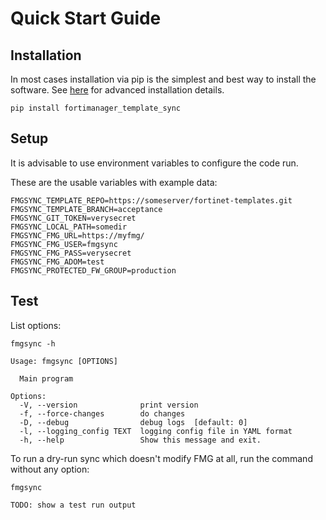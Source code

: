 # Quick Start Guide

## Installation

In most cases installation via pip is the simplest and best way to install the software.
See [here](installation.md) for advanced installation details.

```shell
pip install fortimanager_template_sync
```

## Setup

It is advisable to use environment variables to configure the code run.

These are the usable variables with example data:

```shell
FMGSYNC_TEMPLATE_REPO=https://someserver/fortinet-templates.git
FMGSYNC_TEMPLATE_BRANCH=acceptance
FMGSYNC_GIT_TOKEN=verysecret
FMGSYNC_LOCAL_PATH=somedir
FMGSYNC_FMG_URL=https://myfmg/
FMGSYNC_FMG_USER=fmgsync
FMGSYNC_FMG_PASS=verysecret
FMGSYNC_FMG_ADOM=test
FMGSYNC_PROTECTED_FW_GROUP=production
```

## Test

List options:

```shell
fmgsync -h

Usage: fmgsync [OPTIONS]

  Main program

Options:
  -V, --version              print version
  -f, --force-changes        do changes
  -D, --debug                debug logs  [default: 0]
  -l, --logging_config TEXT  logging config file in YAML format
  -h, --help                 Show this message and exit.

```

To run a dry-run sync which doesn't modify FMG at all, run the command without any option:

```shell
fmgsync

TODO: show a test run output
```
